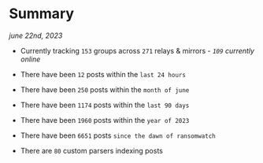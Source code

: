 
# Summary
_june 22nd, 2023_

- Currently tracking `153` groups across `271` relays & mirrors - _`109` currently online_

- There have been `12` posts within the `last 24 hours`

- There have been `250` posts within the `month of june`

- There have been `1174` posts within the `last 90 days`

- There have been `1960` posts within the `year of 2023`

- There have been `6651` posts `since the dawn of ransomwatch`

- There are `80` custom parsers indexing posts

